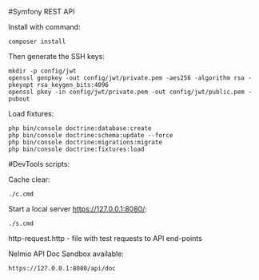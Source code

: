 #Symfony REST API 

Install with command: 

    composer install

Then generate the SSH keys:

    mkdir -p config/jwt
    openssl genpkey -out config/jwt/private.pem -aes256 -algorithm rsa -pkeyopt rsa_keygen_bits:4096
    openssl pkey -in config/jwt/private.pem -out config/jwt/public.pem -pubout

Load fixtures:

    php bin/console doctrine:database:create
    php bin/console doctrine:schema:update --force
    php bin/console doctrine:migrations:migrate
    php bin/console doctrine:fixtures:load


#DevTools scripts:

Cache clear:
    
    ./c.cmd 

Start a local server https://127.0.0.1:8080/:

    ./s.cmd

http-request.http - file with test requests to API end-points

Nelmio API Doc Sandbox available: 

    https://127.0.0.1:8080/api/doc
